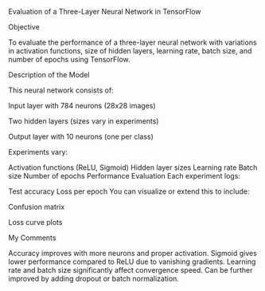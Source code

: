 Evaluation of a Three-Layer Neural Network in TensorFlow

Objective

To evaluate the performance of a three-layer neural network with variations in activation functions, size of hidden layers, learning rate, batch size, and number of epochs using TensorFlow.

Description of the Model

This neural network consists of:

Input layer with 784 neurons (28x28 images)

Two hidden layers (sizes vary in experiments)

Output layer with 10 neurons (one per class)


Experiments vary:

Activation functions (ReLU, Sigmoid)
Hidden layer sizes
Learning rate
Batch size
Number of epochs
Performance Evaluation
Each experiment logs:

Test accuracy
Loss per epoch
You can visualize or extend this to include:

Confusion matrix

Loss curve plots

My Comments

Accuracy improves with more neurons and proper activation.
Sigmoid gives lower performance compared to ReLU due to vanishing gradients.
Learning rate and batch size significantly affect convergence speed.
Can be further improved by adding dropout or batch normalization.